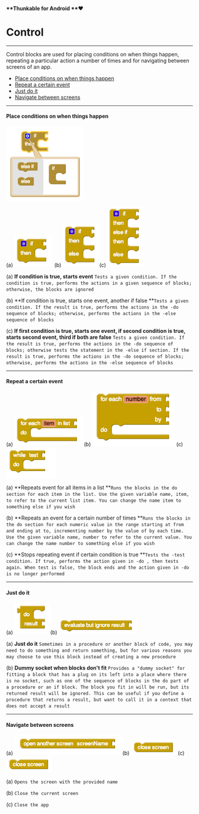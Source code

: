 #### **Thunkable for Android **❤

# Control

---

Control blocks are used for placing conditions on when things happen, repeating a particular action a number of times and for navigating between screens of an app.

* [Place conditions on when things happen](#placing-conditions-on-when-things-happen)
* [Repeat a certain event](#repeat-a-certain-event)
* [Just do it](#just-do-it)
* [Navigate between screens](#navigate-between-screens)

---

#### Place conditions on when things happen

![](/assets/control-blocks-5.png)

\(a\) ![](/assets/control-blocks-1.png) \(b\) ![](/assets/control-blocks-3.png)\(c\) ![](/assets/control-blocks-4.png)

\(a\) **If condition is true, starts event** `Tests a given condition. If the condition is true, performs the actions in a given sequence of blocks; otherwise, the blocks are ignored`

\(b\) **If condition is true, starts one event, another if false **`Tests a given condition. If the result is true, performs the actions in the -do sequence of blocks; otherwise, performs the actions in the -else sequence of blocks`

\(c\) **If first condition is true, starts one event, if second condition is true, starts second event, third if both are false** `Tests a given condition. If the result is true, performs the actions in the -do sequence of blocks; otherwise tests the statement in the -else if section. If the result is true, performs the actions in the -do sequence of blocks; otherwise, performs the actions in the -else sequence of blocks`

---

#### Repeat a certain event

\(a\) ![](/assets/control-blocks-6.png) \(b\) ![](/assets/control-blocks-7.png) \(c\) ![](/assets/control-blocks-8.png)

\(a\) **Repeats event for all items in a list **`Runs the blocks in the do section for each item in the list. Use the given variable name, item, to refer to the current list item. You can change the name item to something else if you wish`

\(b\) **Repeats an event for a certain number of times **`Runs the blocks in the do section for each numeric value in the range starting at from and ending at to, incrementing number by the value of by each time. Use the given variable name, number to refer to the current value. You can change the name number to something else if you wish`

\(c\) **Stops repeating event if certain condition is true **`Tests the -test condition. If true, performs the action given in -do , then tests again. When test is false, the block ends and the action given in -do is no longer performed`

---

#### Just do it

\(a\) ![](/assets/control-blocks-9.png)\(b\) ![](/assets/control-blocks-10.png)

\(a\) **Just do it** `Sometimes in a procedure or another block of code, you may need to do something and return something, but for various reasons you may choose to use this block instead of creating a new procedure`

\(b\) **Dummy socket when blocks don't fit** `Provides a "dummy socket" for fitting a block that has a plug on its left into a place where there is no socket, such as one of the sequence of blocks in the do part of a procedure or an if block. The block you fit in will be run, but its returned result will be ignored. This can be useful if you define a procedure that returns a result, but want to call it in a context that does not accept a result`

---

#### Navigate between screens

\(a\) ![](/assets/control-blocks-11.png)\(b\) ![](/assets/control-blocks-12) \(c\) ![](/assets/control-blocks-13.png)

\(a\) `Opens the screen with the provided name`

\(b\) `Close the current screen`

\(c\) `Close the app`

